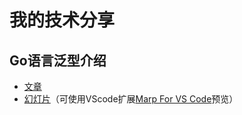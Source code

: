 # 我的技术分享

## Go语言泛型介绍

- [文章](go-generics/go-generics.md)
- [幻灯片](go-generics/slide.md)（可使用VScode扩展[Marp For VS Code](https://marketplace.visualstudio.com/items?itemName=marp-team.marp-vscode)预览）
